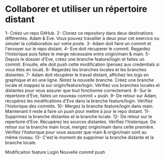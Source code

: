 # Collaborer et utiliser un répertoire distant
1- Créez un repo GitHub.
2- Clonez ce repository dans deux destinations différentes. Adam & Eve. Vous pouvez travailler à deux pour cet exercice ou simuler la collaboration sur votre poste.
3- Adam doit faire un commit et l'envoyer sur le repo distant.
4- Eve doit récuperer le commit. Regardez l'historique puis faites le merge nécessaire entre origin/main & main.
5- Depuis le dossier d'Eve, créez une branche feature/login et faites un commit. Ensuite, elle doit push cette modification (pensez aux credentials si vous êtes en local).
6- Regardez les branches locales et les branches distantes.
7- Adam doit récupérer le travail distant, affichez les logs en graphique et en une ligne. Notez la nouvelle branche. Créez une branche locale et mappez la sur origin/feature/login. Vérifiez vos branches locales et distantes pour vous assurer que tout fonctionne correctement.
8- Sur le répertoire d'Eve, faites un nouveau commit + push.
9- De retour sur Adam, récupérez les modifications d'Eve dans la branche feature/login. Vérifiez l'historique des commits.
10- Mergez la branche feature/login dans main. Maintenant il reste à faire un push pour mettre à jour le repo distant.
11- Supprimez la branche distantes et la branche locale.
12- De retour sur le repertoire d'Eve. Récupérez les sources distantes. Vérifiez l'historique. De retour sur la branche main local, mergez origin/main dans cette première. Vérifiez l'historique pour vous assurer que main & origin/main sont au même niveau.
13- C'est le moment de supprimer la branche distante et la branche locale.


Modificaiton feature Login 
Nouvelle commit push